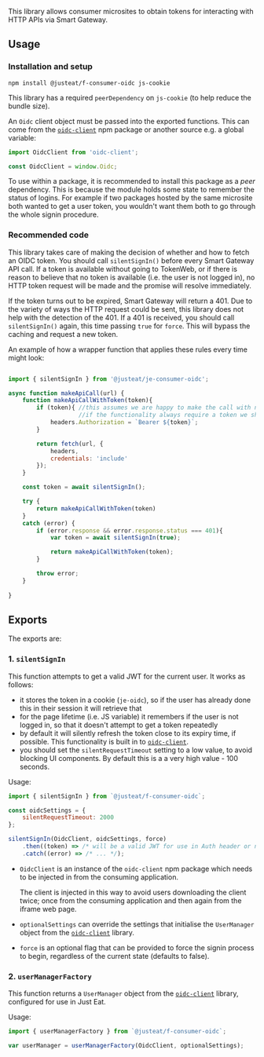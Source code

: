 This library allows consumer microsites to obtain tokens for interacting with HTTP APIs via Smart Gateway.

## Usage

### Installation and setup

```
npm install @justeat/f-consumer-oidc js-cookie
```

This library has a required `peerDependency` on `js-cookie` (to help reduce the bundle size).

An `Oidc` client object must be passed into the exported functions. This can come from the [`oidc-client`](https://github.com/IdentityModel/oidc-client-js/wiki) npm package or another source e.g. a global variable:

```javascript
import OidcClient from 'oidc-client';

const OidcClient = window.Oidc;
```

To use within a package, it is recommended to install this package as a _peer_ dependency.  This is because the module holds some state to remember the status of logins.  For example if two packages hosted by the same microsite both wanted to get a user token, you wouldn't want them both to go through the whole signin procedure.

### Recommended code

This library takes care of making the decision of whether and how to fetch an OIDC token.  You should call `silentSignIn()` before every Smart Gateway API call. If a token is available without going to TokenWeb, or if there is reason to believe that no token is available (i.e. the user is not logged in), no HTTP token request will be made and the promise will resolve immediately.

If the token turns out to be expired, Smart Gateway will return a 401. Due to the variety of ways the HTTP request could be sent, this library does not help with the detection of the 401.  If a 401 is received, you should call `silentSignIn()` again, this time passing `true` for `force`.  This will bypass the caching and request a new token. 

An example of how a wrapper function that applies these rules every time might look:

```javascript

import { silentSignIn } from '@justeat/je-consumer-oidc';

async function makeApiCall(url) {
    function makeApiCallWithToken(token){
        if (token){ //this assumes we are happy to make the call with no token.
                    //if the functionality always require a token we should do something else if token is null
            headers.Authorization = `Bearer ${token}`;
        }

        return fetch(url, {
            headers,
            credentials: 'include'
        });
    }

    const token = await silentSignIn();

    try {
        return makeApiCallWithToken(token)
    } 
    catch (error) {
        if (error.response && error.response.status === 401){
            var token = await silentSignIn(true);

            return makeApiCallWithToken(token);
        }

        throw error;
    }
    
}

```

## Exports

The exports are:

### 1. `silentSignIn`

This function attempts to get a valid JWT for the current user.  It works as follows:

* it stores the token in a cookie (`je-oidc`), so if the user has already done this in their session it will retrieve that
* for the page lifetime (i.e. JS variable) it remembers if the user is not logged in, so that it doesn't attempt to get a token repeatedly
* by default it will silently refresh the token close to its expiry time, if possible.  This functionality is built in to [`oidc-client`](https://github.com/IdentityModel/oidc-client-js/wiki).
* you should set the `silentRequestTimeout` setting to a low value, to avoid blocking UI components. By default this is a a very high value - 100 seconds.

Usage:

```javascript
import { silentSignIn } from `@justeat/f-consumer-oidc`;

const oidcSettings = {
    silentRequestTimeout: 2000
};

silentSignIn(OidcClient, oidcSettings, force)
    .then((token) => /* will be a valid JWT for use in Auth header or null if user not logged in */ )
    .catch((error) => /* ... */);
```

* `OidcClient` is an instance of the `oidc-client` npm package which needs to be injected in from the consuming application.

  The client is injected in this way to avoid users downloading the client twice; once from the consuming application and then again from the iframe web page.
* `optionalSettings` can override the settings that initialise the `UserManager` object from the [`oidc-client`](https://github.com/IdentityModel/oidc-client-js/wiki#usermanager) library.
* `force` is an optional flag that can be provided to force the signin process to begin, regardless of the current state (defaults to false).

### 2. `userManagerFactory`

This function returns a `UserManager` object from the [`oidc-client`](https://github.com/IdentityModel/oidc-client-js/wiki#usermanager) library,
configured for use in Just Eat.

Usage:
```javascript
import { userManagerFactory } from `@justeat/f-consumer-oidc`;

var userManager = userManagerFactory(OidcClient, optionalSettings);
```
